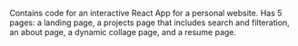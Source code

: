 Contains code for an interactive React App for a personal website. Has 5 pages: a landing page, a projects page that includes search and filteration, an about page, a dynamic collage page, and a resume page.
